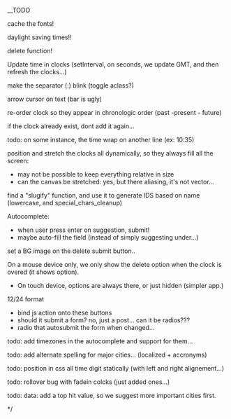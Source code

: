 __TODO

cache the fonts!

daylight saving times!!

delete function!

Update time in clocks (setInterval, on seconds, we update GMT, and then refresh the clocks...)

make the separator (:) blink (toggle aclass?)

arrow cursor on text (bar is ugly)

re-order clock so they appear in chronologic order (past -present - future)

if the clock already exist, dont add it again...


todo: on some instance, the time wrap on another line (ex: 10:35)

position and stretch the clocks all dynamically, so they always fill all the screen: 
 - may not be possible to keep everything relative in size
 - can the canvas be stretched: yes, but there aliasing, it's not vector...

find a "slugify" function, and use it to generate IDS based on name (lowercase, and special_chars_cleanup)


Autocomplete: 
 - when user press enter on suggestion, submit!
 - maybe auto-fill the field (instead of simply suggesting under...)

set a BG image on the delete submit button..

On a mouse device only, we only show the delete option when the clock is overed (it shows option).
 - On touch device, options are always there, or just hidden (simpler app.)


12/24 format
 - bind js action onto these buttons
 - should it submit a form? no, just a post... can it be radios???
 - radio that autosubmit the form when changed...



todo: add timezones in the autocomplete and support for them...

todo: add alternate spelling for major cities... (localized + accronyms)


todo: position in css all time digit statically (with left and right alignement...)

todo: rollover bug with fadein colcks (just added ones...)

todo: data: add a top hit value, so we suggest more important cities first.

*/
